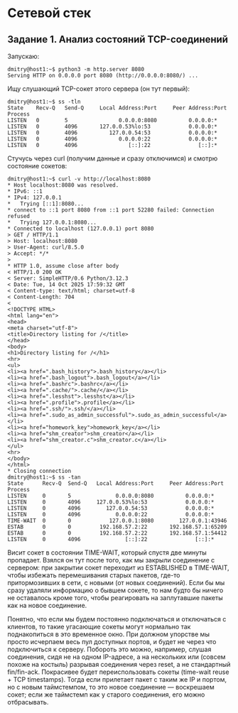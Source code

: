 # Сетевой стек

## Задание 1. Анализ состояний TCP-соединений

Запускаю:
```
dmitry@host1:~$ python3 -m http.server 8080
Serving HTTP on 0.0.0.0 port 8080 (http://0.0.0.0:8080/) ...
```

Ищу слушающий TCP-сокет этого сервера (он тут первый):
```
dmitry@host1:~$ ss -tln
State    Recv-Q   Send-Q     Local Address:Port     Peer Address:Port  Process  
LISTEN   0        5                0.0.0.0:8080          0.0.0.0:*              
LISTEN   0        4096       127.0.0.53%lo:53            0.0.0.0:*              
LISTEN   0        4096          127.0.0.54:53            0.0.0.0:*              
LISTEN   0        4096             0.0.0.0:22            0.0.0.0:*              
LISTEN   0        4096                [::]:22               [::]:*            
```

Стучусь через curl (получим данные и сразу отключимся) и смотрю состояние сокетов:
```
dmitry@host1:~$ curl -v http://localhost:8080
* Host localhost:8080 was resolved.
* IPv6: ::1
* IPv4: 127.0.0.1
*   Trying [::1]:8080...
* connect to ::1 port 8080 from ::1 port 52280 failed: Connection refused
*   Trying 127.0.0.1:8080...
* Connected to localhost (127.0.0.1) port 8080
> GET / HTTP/1.1
> Host: localhost:8080
> User-Agent: curl/8.5.0
> Accept: */*
> 
* HTTP 1.0, assume close after body
< HTTP/1.0 200 OK
< Server: SimpleHTTP/0.6 Python/3.12.3
< Date: Tue, 14 Oct 2025 17:59:32 GMT
< Content-type: text/html; charset=utf-8
< Content-Length: 704
< 
<!DOCTYPE HTML>
<html lang="en">
<head>
<meta charset="utf-8">
<title>Directory listing for /</title>
</head>
<body>
<h1>Directory listing for /</h1>
<hr>
<ul>
<li><a href=".bash_history">.bash_history</a></li>
<li><a href=".bash_logout">.bash_logout</a></li>
<li><a href=".bashrc">.bashrc</a></li>
<li><a href=".cache/">.cache/</a></li>
<li><a href=".lesshst">.lesshst</a></li>
<li><a href=".profile">.profile</a></li>
<li><a href=".ssh/">.ssh/</a></li>
<li><a href=".sudo_as_admin_successful">.sudo_as_admin_successful</a></li>
<li><a href="homework_key">homework_key</a></li>
<li><a href="shm_creator">shm_creator</a></li>
<li><a href="shm_creator.c">shm_creator.c</a></li>
</ul>
<hr>
</body>
</html>
* Closing connection
dmitry@host1:~$ ss -tan
State      Recv-Q  Send-Q   Local Address:Port     Peer Address:Port   Process  
LISTEN     0       5              0.0.0.0:8080          0.0.0.0:*               
LISTEN     0       4096     127.0.0.53%lo:53            0.0.0.0:*               
LISTEN     0       4096        127.0.0.54:53            0.0.0.0:*               
LISTEN     0       4096           0.0.0.0:22            0.0.0.0:*               
TIME-WAIT  0       0            127.0.0.1:8080        127.0.0.1:43946           
ESTAB      0       0         192.168.57.2:22       192.168.57.1:65209           
ESTAB      0       0         192.168.57.2:22       192.168.57.1:54412           
LISTEN     0       4096              [::]:22               [::]:*               
```

Висит сокет в состоянии TIME-WAIT, который спустя две минуты пропадает. Взялся он тут после того, как мы закрыли соединение с сервером: при закрытии сокет переходит из ESTABLISHED в TIME-WAIT, чтобы избежать перемешивания старых пакетов, где-то притормозивших в сети, с новыми (от новых соединений). Если бы мы сразу удаляли информацию о бывшем сокете, то нам будто бы ничего не оставалось кроме того, чтобы реагировать на заплутавшие пакеты как на новое соединение.

Понятно, что если мы будем постоянно подключаться и отключаться с клиентов, то такие угасающие сокеты могут нормально так поднакопиться в это временное окно. При должном упорстве мы просто исчерпаем весь пул доступных портов, и будет не через что подключиться к серверу. Побороть это можно, например, слушая соединения, сидя не на одном IP-адресе, а на нескольких или (совсем похоже на костыль) разрывая соединения через reset, а не стандартный fin/fin-ack. Покрасивее будет переиспользовать сокеты (time-wait reuse + TCP timestamps). Тогда если прилетает пакет с таким же IP и портом, но с новым таймстемпом, то это новое соединение — воскрешаем сокет; если же таймстемп как у старого соединения, его можно отбрасывать.
